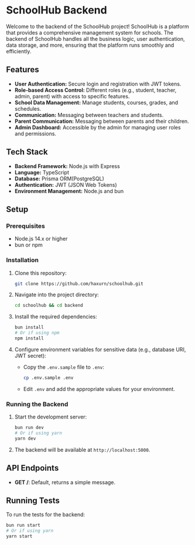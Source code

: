 # SchoolHub Backend

Welcome to the backend of the SchoolHub project! SchoolHub is a platform that provides a comprehensive management system for schools. The backend of SchoolHub handles all the business logic, user authentication, data storage, and more, ensuring that the platform runs smoothly and efficiently.

## Features

- **User Authentication:** Secure login and registration with JWT tokens.
- **Role-based Access Control:** Different roles (e.g., student, teacher, admin, parent) with access to specific features.
- **School Data Management:** Manage students, courses, grades, and schedules.
- **Communication:** Messaging between teachers and students.
- **Parent Communication:** Messaging between parents and their children.
- **Admin Dashboard:** Accessible by the admin for managing user roles and permissions.

## Tech Stack

- **Backend Framework:** Node.js with Express
- **Language:** TypeScript
- **Database:** Prisma ORM(PostgreSQL)
- **Authentication:** JWT (JSON Web Tokens)
- **Environment Management:** Node.js and bun

## Setup

### Prerequisites

- Node.js 14.x or higher
- bun or npm

### Installation

1. Clone this repository:

    ```bash
    git clone https://github.com/haxurn/schoolhub.git
    ```

2. Navigate into the project directory:

    ```bash
    cd schoolhub && cd backend
    ```

3. Install the required dependencies:

    ```bash
    bun install
    # Or if using npm
    npm install
    ```

4. Configure environment variables for sensitive data (e.g., database URI, JWT secret):

    - Copy the `.env.sample` file to `.env`:

        ```bash
        cp .env.sample .env
        ```

    - Edit `.env` and add the appropriate values for your environment.

### Running the Backend

1. Start the development server:

    ```bash
    bun run dev
    # Or if using yarn
    yarn dev
    ```

2. The backend will be available at `http://localhost:5000`.

## API Endpoints

- **GET /**: Default, returns a simple message.


## Running Tests

To run the tests for the backend:

```bash
bun run start
# Or if using yarn
yarn start
```
